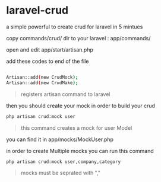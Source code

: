 laravel-crud
============

a simple powerful to create crud for laravel in 5 mintues

copy commands/crud/ dir to your laravel : app/commands/

open and edit app/start/artisan.php

add these codes to end of the file

```sh

Artisan::add(new CrudMock);
Artisan::add(new CrudMake);
```
>  registers artisan command to laravel


then you should create your mock in order to build your crud
```sh
php artisan crud:mock user
```

> this command creates a mock for user Model

you can find it in app/mocks/MockUser.php 

in order to create Multiple mocks you can run this command

```sh
php artisan crud:mock user,company,category
```

> mocks must be seprated with ","






